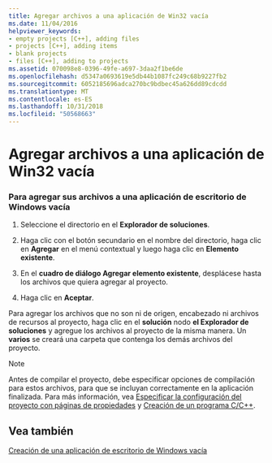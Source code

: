 ```yaml
---
title: Agregar archivos a una aplicación de Win32 vacía
ms.date: 11/04/2016
helpviewer_keywords:
- empty projects [C++], adding files
- projects [C++], adding items
- blank projects
- files [C++], adding to projects
ms.assetid: 070098e8-0396-49fe-a697-3daa2f1be6de
ms.openlocfilehash: d5347a0693619e5db44b1087fc249c68b9227fb2
ms.sourcegitcommit: 6052185696adca270bc9bdbec45a626dd89cdcdd
ms.translationtype: MT
ms.contentlocale: es-ES
ms.lasthandoff: 10/31/2018
ms.locfileid: "50568663"
---
```

# <a name="adding-files-to-an-empty-win32-applications"></a>Agregar archivos a una aplicación de Win32 vacía

### <a name="to-add-your-files-to-an-empty-windows-desktop-application"></a>Para agregar sus archivos a una aplicación de escritorio de Windows vacía

1. Seleccione el directorio en el **Explorador de soluciones**.

2. Haga clic con el botón secundario en el nombre del directorio, haga clic en **Agregar** en el menú contextual y luego haga clic en **Elemento existente**.

3. En el **cuadro de diálogo Agregar elemento existente**, desplácese hasta los archivos que quiera agregar al proyecto.

4. Haga clic en **Aceptar**.

Para agregar los archivos que no son ni de origen, encabezado ni archivos de recursos al proyecto, haga clic en el **solución** nodo **el Explorador de soluciones** y agregue los archivos al proyecto de la misma manera. Un **varios** se creará una carpeta que contenga los demás archivos del proyecto.

> [!NOTE]
> Antes de compilar el proyecto, debe especificar opciones de compilación para estos archivos, para que se incluyan correctamente en la aplicación finalizada. Para más información, vea [Especificar la configuración del proyecto con páginas de propiedades](../ide/property-pages-visual-cpp.md) y [Creación de un programa C/C++](../build/building-c-cpp-programs.md).

## <a name="see-also"></a>Vea también

[Creación de una aplicación de escritorio de Windows vacía](../windows/creating-an-empty-windows-desktop-application.md)
